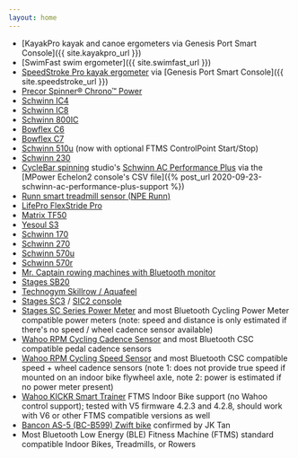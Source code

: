 ```yaml
---
layout: home
---
```

* [KayakPro kayak and canoe ergometers via Genesis Port Smart Console]({{ site.kayakpro_url }})
* [SwimFast swim ergometer]({{ site.swimfast_url }})
* [SpeedStroke Pro kayak ergometer](https://www.kayakpro.com/speedstrokepro/) via [Genesis Port Smart Console]({{ site.speedstroke_url }})
* [Precor Spinner® Chrono™ Power](https://www.precor.com/en-us/commercial/cardio/indoor-cycling/spinner-chrono-power)
* [Schwinn IC4](https://www.schwinnfitness.com/ic4/100873.html)
* [Schwinn IC8](https://global.schwinnfitness.com/en/ic8/100893.html)
* [Schwinn 800IC](https://global.schwinnfitness.com/en/800ic/100893.html)
* [Bowflex C6](https://www.bowflex.com/bikes/c6/100894.html)
* [Bowflex C7](https://www.bowflex.com/bikes/c7/100926.html)
* [Schwinn 510u](https://global.schwinnfitness.com/en/510u/i100931.html) (now with optional FTMS ControlPoint Start/Stop)
* [Schwinn 230](https://www.schwinnfitness.com/230/100932.html)
* [CycleBar spinning](https://www.cyclebar.com/) studio's [Schwinn AC Performance Plus](https://www.amazon.com/AC-Performance-Plus-Indoor-Cycle/dp/B002KV942W) via the [MPower Echelon2 console's CSV file]({% post_url 2020-09-23-schwinn-ac-performance-plus-support %})
* [Runn smart treadmill sensor (NPE Runn)](https://npe-inc.com/runn-smart-treadmill-sensor-2/)
* [LifePro FlexStride Pro](https://lifeprofitness.com/products/flexstride-pro-calf-leg-foot-pedal-exerciser)
* [Matrix TF50](https://matrixhomefitness.com/products/treadmill-tf50)
* [Yesoul S3](https://www.yesoulfitness.com/shop/yesoul-s3-indoor-cycling-bike-black/)
* [Schwinn 170](https://www.schwinnfitness.com/170/100513.html)
* [Schwinn 270](https://www.schwinnfitness.com/270/100515.html)
* [Schwinn 570u](https://global.schwinnfitness.com/en/570u/100529.html)
* [Schwinn 570r](https://global.schwinnfitness.com/en/570r/100531.html)
* [Mr. Captain rowing machines with Bluetooth monitor](https://mr-captain.com/collections/rowing-machine)
* [Stages SB20](https://stagescycling.com/en_us/stages-sb20-smart-bike-indoor-cycle)
* [Technogym Skillrow / Aquafeel](https://www.technogym.com/us/skillrow.html)
* [Stages SC3](https://stagescycling.com/en_us/stages-indoor-cycle-sc3-2) / [SIC2 console](https://manuals.stagesindoorcycling.com/en/indoor-console/sic2/)
* [Stages SC Series Power Meter](https://stagescycling.com/en_us/stages-power-meter-for-sc-series-bikes-4) and most Bluetooth Cycling Power Meter compatible power meters (note: speed and distance is only estimated if there's no speed / wheel cadence sensor available)
* [Wahoo RPM Cycling Cadence Sensor](https://www.wahoofitness.com/devices/bike-sensors/wahoo-rpm-cadence-sensor) and most Bluetooth CSC compatible pedal cadence sensors
* [Wahoo RPM Cycling Speed Sensor](https://www.wahoofitness.com/devices/bike-sensors/bluetooth-speed-sensor) and most Bluetooth CSC compatible speed + wheel cadence sensors (note 1: does not provide true speed if mounted on an indoor bike flywheel axle, note 2: power is estimated if no power meter present)
* [Wahoo KICKR Smart Trainer](https://www.wahoofitness.com/devices/indoor-cycling/bike-trainers/kickr-buy-v5) FTMS Indoor Bike support (no Wahoo control support); tested with V5 firmware 4.2.3 and 4.2.8, should work with V6 or other FTMS compatible versions as well
* [Bancon AS-5 (BC-B599) Zwift bike](https://onebancon.com/products/a5-s-heavy-flywheel-spin-bike) confirmed by JK Tan
* Most Bluetooth Low Energy (BLE) Fitness Machine (FTMS) standard compatible Indoor Bikes, Treadmills, or Rowers
